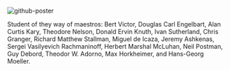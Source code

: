 
![github-poster](https://github.com/user-attachments/assets/c2358c09-c451-458e-b7f0-eebad2100db5)

Student of they way of maestros: Bert Victor, Douglas Carl Engelbart, Alan Curtis Kary, Theodore Nelson, Donald Ervin Knuth, Ivan Sutherland, Chris Granger, Richard Matthew Stallman, Miguel de Icaza, Jeremy Ashkenas, Sergei Vasilyevich Rachmaninoff, Herbert Marshal McLuhan, Neil Postman, Guy Debord, Theodor W. Adorno, Max Horkheimer, and Hans-Georg Moeller.
